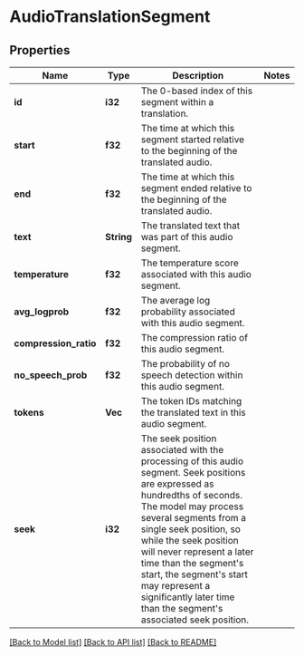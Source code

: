 # AudioTranslationSegment

## Properties

Name | Type | Description | Notes
------------ | ------------- | ------------- | -------------
**id** | **i32** | The 0-based index of this segment within a translation. | 
**start** | **f32** | The time at which this segment started relative to the beginning of the translated audio. | 
**end** | **f32** | The time at which this segment ended relative to the beginning of the translated audio. | 
**text** | **String** | The translated text that was part of this audio segment. | 
**temperature** | **f32** | The temperature score associated with this audio segment. | 
**avg_logprob** | **f32** | The average log probability associated with this audio segment. | 
**compression_ratio** | **f32** | The compression ratio of this audio segment. | 
**no_speech_prob** | **f32** | The probability of no speech detection within this audio segment. | 
**tokens** | **Vec<i32>** | The token IDs matching the translated text in this audio segment. | 
**seek** | **i32** | The seek position associated with the processing of this audio segment. Seek positions are expressed as hundredths of seconds. The model may process several segments from a single seek position, so while the seek position will never represent a later time than the segment's start, the segment's start may represent a significantly later time than the segment's associated seek position. | 

[[Back to Model list]](../README.md#documentation-for-models) [[Back to API list]](../README.md#documentation-for-api-endpoints) [[Back to README]](../README.md)


